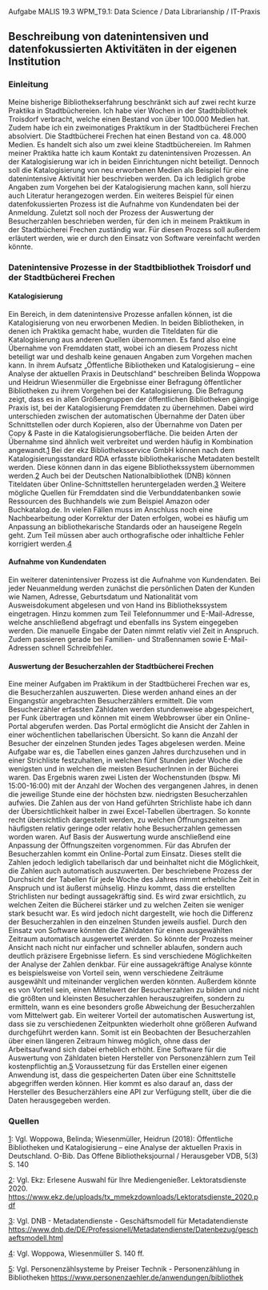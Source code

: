 Aufgabe MALIS 19.3 WPM_T9.1: Data Science / Data Librarianship / IT-Praxis

## Beschreibung von datenintensiven und datenfokussierten Aktivitäten in der eigenen Institution

### Einleitung
Meine bisherige Bibliothekserfahrung beschränkt sich auf zwei recht kurze Praktika in Stadtbüchereien. Ich habe vier Wochen in der Stadtbibliothek Troisdorf verbracht, welche einen Bestand von über 100.000 Medien hat. Zudem habe ich ein zweimonatiges Praktikum in der Stadtbücherei Frechen absolviert. Die Stadtbücherei Frechen hat einen Bestand von ca. 48.000 Medien. Es handelt sich also um zwei kleine Stadtbüchereien. Im Rahmen meiner Praktika hatte ich kaum Kontakt zu datenintensiven Prozessen. An der Katalogisierung war ich in beiden Einrichtungen nicht beteiligt. Dennoch soll die Katalogisierung von neu erworbenen Medien als Beispiel für eine datenintensive Aktivität hier beschrieben werden. Da ich lediglich grobe Angaben zum Vorgehen bei der Katalogisierung machen kann, soll hierzu auch Literatur herangezogen werden. Ein weiteres Beispiel für einen datenfokussierten Prozess ist die Aufnahme von Kundendaten bei der Anmeldung. Zuletzt soll noch der Prozess der Auswertung der Besucherzahlen beschrieben werden, für den ich in meinem Praktikum in der Stadtbücherei Frechen zuständig war. Für diesen Prozess soll außerdem erläutert werden, wie er durch den Einsatz von Software vereinfacht werden könnte.

### Datenintensive Prozesse in der Stadtbibliothek Troisdorf und der Stadtbücherei Frechen
#### Katalogisierung
Ein Bereich, in dem datenintensive Prozesse anfallen können, ist die Katalogisierung von neu erworbenen Medien. In beiden Bibliotheken, in denen ich Praktika gemacht habe, wurden die Titeldaten für die Katalogisierung aus anderen Quellen übernommen. Es fand also eine Übernahme von Fremddaten statt, wobei ich an diesem Prozess nicht beteiligt war und deshalb keine genauen Angaben zum Vorgehen machen kann. In ihrem Aufsatz „Öffentliche Bibliotheken und Katalogisierung – eine Analyse der aktuellen Praxis in Deutschland“ beschreiben Belinda Woppowa und Heidrun Wiesenmüller die Ergebnisse einer Befragung öffentlicher Bibliotheken zu ihrem Vorgehen bei der Katalogisierung. Die Befragung zeigt, dass es in allen Größengruppen der öffentlichen Bibliotheken gängige Praxis ist, bei der Katalogisierung Fremddaten zu übernehmen. Dabei wird unterschieden zwischen der automatischen Übernahme der Daten über Schnittstellen oder durch Kopieren, also der Übernahme von Daten per Copy & Paste in die Katalogisierungsoberfläche. Die beiden Arten der Übernahme sind ähnlich weit verbreitet und werden häufig in Kombination angewandt.[1](/lRn5oAsqQZWyghSrEmVmBQ)
Bei der ekz Bibliotheksservice GmbH können nach dem Katalogisierungsstandard RDA erfasste bibliothekarische Metadaten bestellt werden. Diese können dann in das eigene Bibliothekssystem übernommen werden.[2](/gvrfnd38TaaqT9KToARxDA)  Auch bei der Deutschen Nationalbibliothek (DNB) können Titeldaten über Online-Schnittstellen heruntergeladen werden.[3](/tutPOrUDTGGM7AW8zxoJjA)  Weitere mögliche Quellen für Fremddaten sind die Verbunddatenbanken sowie Ressourcen des Buchhandels wie zum Beispiel Amazon oder Buchkatalog.de.  In vielen Fällen muss im Anschluss noch eine Nachbearbeitung oder Korrektur der Daten erfolgen, wobei es häufig um Anpassung an bibliothekarische Standards oder an hauseigene Regeln geht. Zum Teil müssen aber auch orthografische oder inhaltliche Fehler korrigiert werden.[4](/rhiV_FL_QpWFxQUgHWdBqQ)  

#### Aufnahme von Kundendaten
Ein weiterer datenintensiver Prozess ist die Aufnahme von Kundendaten. Bei jeder Neuanmeldung werden zunächst die persönlichen Daten der Kunden wie Namen, Adresse, Geburtsdatum und Nationalität vom Ausweisdokument abgelesen und von Hand ins Bibliothekssystem eingetragen. Hinzu kommen zum Teil Telefonnummer und E-Mail-Adresse, welche anschließend abgefragt und ebenfalls ins System eingegeben werden. Die manuelle Eingabe der Daten nimmt relativ viel Zeit in Anspruch. Zudem passieren gerade bei Familien- und Straßennamen sowie E-Mail-Adressen schnell Schreibfehler.

#### Auswertung der Besucherzahlen der Stadtbücherei Frechen
Eine meiner Aufgaben im Praktikum in der Stadtbücherei Frechen war es, die Besucherzahlen auszuwerten. Diese werden anhand eines an der Eingangstür angebrachten Besucherzählers ermittelt. Die vom Besucherzähler erfassten Zähldaten werden stundenweise abgespeichert, per Funk übertragen und können mit einem Webbrowser über ein Online-Portal abgerufen werden. Das Portal ermöglicht die Ansicht der Zahlen in einer wöchentlichen tabellarischen Übersicht. So kann die Anzahl der Besucher der einzelnen Stunden jedes Tages abgelesen werden. Meine Aufgabe war es, die Tabellen eines ganzen Jahres durchzusehen und in einer Strichliste festzuhalten, in welchen fünf Stunden jeder Woche die wenigsten und in welchen die meisten BesucherInnen in der Bücherei waren. Das Ergebnis waren zwei Listen der Wochenstunden (bspw. Mi 15:00-16:00) mit der Anzahl der Wochen des vergangenen Jahres, in denen die jeweilige Stunde eine der höchsten bzw. niedrigsten Besucherzahlen aufwies.  Die Zahlen aus der von Hand geführten Strichliste habe ich dann der Übersichtlichkeit halber in zwei Excel-Tabellen übertragen. So konnte recht übersichtlich dargestellt werden, zu welchen Öffnungszeiten am häufigsten relativ geringe oder relativ hohe Besucherzahlen gemessen worden waren. Auf Basis der Auswertung wurde anschließend eine Anpassung der Öffnungszeiten vorgenommen.
Für das Abrufen der Besucherzahlen kommt ein Online-Portal zum Einsatz. Dieses stellt die Zahlen jedoch lediglich tabellarisch dar und beinhaltet nicht die Möglichkeit, die Zahlen auch automatisch auszuwerten. Der beschriebene Prozess der Durchsicht der Tabellen für jede Woche des Jahres nimmt erhebliche Zeit in Anspruch und ist äußerst mühselig. Hinzu kommt, dass die erstellten Strichlisten nur bedingt aussagekräftig sind. Es wird zwar ersichtlich, zu welchen Zeiten die Bücherei stärker und zu welchen Zeiten sie weniger stark besucht war. Es wird jedoch nicht dargestellt, wie hoch die Differenz der Besucherzahlen in den einzelnen Stunden jeweils ausfiel. 
Durch den Einsatz von Software könnten die Zähldaten für einen ausgewählten Zeitraum automatisch ausgewertet werden. So könnte der Prozess meiner Ansicht nach nicht nur einfacher und schneller ablaufen, sondern auch deutlich präzisere Ergebnisse liefern. Es sind verschiedene Möglichkeiten der Analyse der Zahlen denkbar. Für eine aussagekräftige Analyse könnte es beispielsweise von Vorteil sein, wenn verschiedene Zeiträume ausgewählt und miteinander verglichen werden könnten. Außerdem könnte es von Vorteil sein, einen Mittelwert der Besucherzahlen zu bilden und nicht die größten und kleinsten Besucherzahlen herauszugreifen, sondern zu ermitteln, wann es eine besonders große Abweichung der Besucherzahlen vom Mittelwert gab. Ein weiterer Vorteil der automatischen Auswertung ist, dass sie zu verschiedenen Zeitpunkten wiederholt ohne größeren Aufwand durchgeführt werden kann. Somit ist ein Beobachten der Besucherzahlen über einen längeren Zeitraum hinweg möglich, ohne dass der Arbeitsaufwand sich dabei erheblich erhöht.
Eine Software für die Auswertung von Zähldaten bieten Hersteller von Personenzählern zum Teil kostenpflichtig an.[5](/Rl66lDa3QQatD0aKO5WpOA)  Voraussetzung für das Erstellen einer eigenen Anwendung ist, dass die gespeicherten Daten über eine Schnittstelle abgegriffen werden können. Hier kommt es also darauf an, dass der Hersteller des Besucherzählers eine API zur Verfügung stellt, über die die Daten herausgegeben werden.

### Quellen
[1](/lRn5oAsqQZWyghSrEmVmBQ): Vgl. Woppowa, Belinda; Wiesenmüller, Heidrun (2018): Öffentliche Bibliotheken und Katalogisierung – eine Analyse der aktuellen Praxis in Deutschland. O-Bib. Das Offene Bibliotheksjournal / Herausgeber VDB, 5(3) S. 140

[2](/gvrfnd38TaaqT9KToARxDA): Vgl. Ekz: Erlesene Auswahl für Ihre Mediengenießer. Lektoratsdienste 2020. https://www.ekz.de/uploads/tx_mmekzdownloads/Lektoratsdienste_2020.pdf

[3](/tutPOrUDTGGM7AW8zxoJjA): Vgl. DNB - Metadatendienste - Geschäftsmodell für Metadatendienste https://www.dnb.de/DE/Professionell/Metadatendienste/Datenbezug/geschaeftsmodell.html

[4](/rhiV_FL_QpWFxQUgHWdBqQ): Vgl. Woppowa, Wiesenmüller S. 140 ff.

[5](/Rl66lDa3QQatD0aKO5WpOA): Vgl. Personenzählsysteme by Preiser Technik - Personenzählung in Bibliotheken https://www.personenzaehler.de/anwendungen/bibliothek
